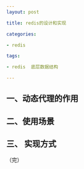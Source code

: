 ```yaml
---
layout: post

title: redis的设计和实现

categories:

- redis

tags:

- redis  底层数据结构

---
```

## 一、动态代理的作用


## 二、使用场景

## 三、 实现方式



（完）
